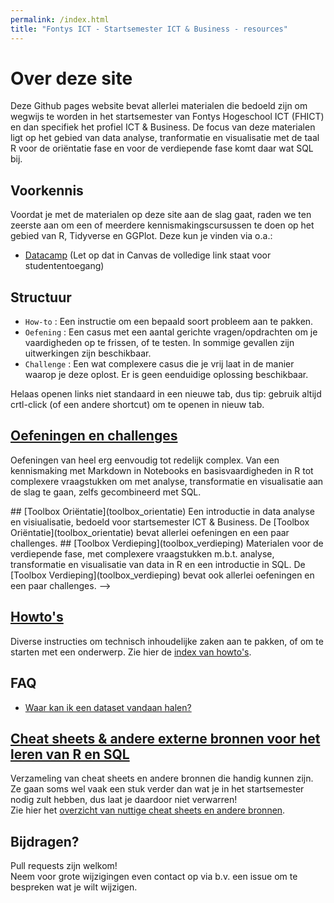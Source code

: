 ```yaml
---
permalink: /index.html
title: "Fontys ICT - Startsemester ICT & Business - resources"
---
```


# Over deze site

Deze Github pages website bevat allerlei materialen die bedoeld zijn om wegwijs te worden in het startsemester van Fontys Hogeschool ICT (FHICT) en dan specifiek het profiel ICT & Business. De focus van deze materialen ligt op het gebied van data analyse, tranformatie en visualisatie met de taal R voor de oriëntatie fase en voor de verdiepende fase komt daar wat SQL bij.

## Voorkennis
Voordat je met de materialen op deze site aan de slag gaat, raden we ten zeerste aan om een of meerdere kennismakingscursussen te doen op het gebied van R, Tidyverse en GGPlot. Deze kun je vinden via o.a.:  

- [Datacamp](https://www.datacamp.com/) (Let op dat in Canvas de volledige link staat voor studententoegang)

## Structuur
- `How-to` : Een instructie om een bepaald soort probleem aan te pakken.
- `Oefening` : Een casus met een aantal gerichte vragen/opdrachten om je vaardigheden op te frissen, of te testen. In sommige gevallen zijn uitwerkingen zijn beschikbaar.
- `Challenge` : Een wat complexere casus die je vrij laat in de manier waarop je deze oplost. Er is geen eenduidige oplossing beschikbaar.

Helaas openen links niet standaard in een nieuwe tab, dus tip: gebruik altijd crtl-click (of een andere shortcut) om te openen in nieuw tab. 

## [Oefeningen en challenges](toolbox)
Oefeningen van heel erg eenvoudig tot redelijk complex. Van een kennismaking met Markdown in Notebooks en basisvaardigheden in R tot complexere vraagstukken om met analyse, transformatie en visualisatie aan de slag te gaan, zelfs gecombineerd met SQL. 

<!-->
## [Toolbox Oriëntatie](toolbox_orientatie)
Een introductie in data analyse en visiualisatie, bedoeld voor startsemester ICT & Business. De [Toolbox Oriëntatie](toolbox_orientatie) bevat allerlei oefeningen en een paar challenges.

## [Toolbox Verdieping](toolbox_verdieping)
Materialen voor de verdiepende fase, met complexere vraagstukken m.b.t. analyse, transformatie en visualisatie van data in R en een introductie in SQL. De [Toolbox Verdieping](toolbox_verdieping) bevat ook allerlei oefeningen en een paar challenges.
-->

## [Howto's](index_howtos)
Diverse instructies om technisch inhoudelijke zaken aan te pakken, of om te starten met een onderwerp. Zie hier de [index van howto's](index_howtos).

## FAQ
- [Waar kan ik een dataset vandaan halen?](datasets)

## [Cheat sheets & andere externe bronnen voor het leren van R en SQL](index_cheatsheets)
Verzameling van cheat sheets en andere bronnen die handig kunnen zijn. Ze gaan soms wel vaak een stuk verder dan wat je in het startsemester nodig zult hebben, dus laat je daardoor niet verwarren!  
Zie hier het [overzicht van nuttige cheat sheets en andere bronnen](index_cheatsheets).


## Bijdragen?
Pull requests zijn welkom!  
Neem voor grote wijzigingen even contact op via b.v. een issue om te bespreken wat je wilt wijzigen.


